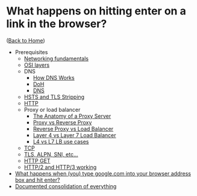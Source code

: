 # What happens on hitting enter on a link in the browser?

([Back to Home](README.md))

-   Prerequisites
    -   [Networking fundamentals](https://www.youtube.com/watch?v=cNwEVYkx2Kk&list=PLDQaRcbiSnqF5U8ffMgZzS7fq1rHUI3Q8)
    -   [OSI layers](osi_layers.md)
    -   DNS
        -   [How DNS Works](https://www.youtube.com/watch?v=uOfonONtIuk)
        -   [DoH](https://www.youtube.com/watch?v=SudCPE1Cn6U)
        -   [DNS](dns.md)
    -   [HSTS and TLS Stripping](https://www.youtube.com/watch?v=kYhMnw4aJTw)
    -   [HTTP](http.md)
    -   Proxy or load balancer
        -   [The Anatomy of a Proxy Server](https://www.youtube.com/watch?v=B2G49HZxnRE)
        -   [Proxy vs Reverse Proxy](https://www.youtube.com/watch?v=SqqrOspasag)
        -   [Reverse Proxy vs Load Balancer](https://www.youtube.com/watch?v=S8J2fkN2FeI)
        -   [Layer 4 vs Layer 7 Load Balancer](https://www.youtube.com/watch?v=aKMLgFVxZYk)
        -   [L4 vs L7 LB use cases](https://www.youtube.com/watch?v=kOEw75j9zdI)
    -   [TCP](https://www.youtube.com/watch?v=qqRYkcta6IE&list=PLQnljOFTspQX_Zkt_8teMRsdY4sNt4BX6)
    -   [TLS, ALPN, SNI, etc...](tls.md)
    -   [HTTP GET](http.md#get)
    -   [HTTP/2 and HTTP/3 working](http.md#http-versions)
-   [What happens when (you) type google.com into your browser address box and hit enter?](https://www.youtube.com/watch?v=dh406O2v_1c)
-   [Documented consolidation of everything](https://github.com/alex/what-happens-when)
